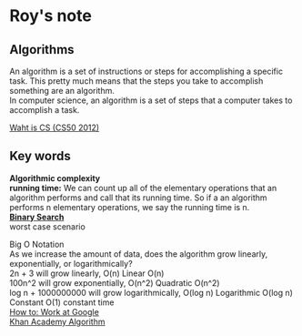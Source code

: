 # Roy's note

## Algorithms
An algorithm is a set of instructions or steps for accomplishing a specific task. This pretty much means that the steps you take to accomplish something are an algorithm.   
In computer science, an algorithm is a set of steps that a computer takes to accomplish a task. 

[Waht is CS (CS50 2012)](https://www.youtube.com/watch?v=nHxnvrvfLsA&t=201s)

## Key words
**Algorithmic complexity**  
**running time:** We can count up all of the elementary operations that an algorithm performs and call that its running time. So if a an algorithm performs n elementary operations, we say the running time is n.  
[**Binary Search**](https://www.khanacademy.org/computing/computer-science/algorithms/binary-search/a/binary-search)  
worst case scenario

Big O Notation  
As we increase the amount of data, does the algorithm grow linearly, exponentially, or logarithmically?  
2n + 3 will grow linearly, O(n) Linear O(n)   
100n^2 will grow exponentially, O(n^2) Quadratic O(n^2)  
log n + 1000000000 will grow logarithmically, O(log n) Logarithmic O(log n)   
Constant O(1) constant time  
[How to: Work at Google](https://www.youtube.com/watch?v=XKu_SEDAykw&t=22s)  
[Khan Academy Algorithm](https://www.khanacademy.org/computing/computer-science/algorithms/asymptotic-notation/a/asymptotic-notation)
